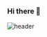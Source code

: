 ### Hi there 👋
![header](https://capsule-render.vercel.app/api?type=Cylinder&color=auto&height=300&section=header&text=Yewon%20Kim&fontSize=90)
<!--
**noweymik/noweymik** is a ✨ _special_ ✨ repository because its `README.md` (this file) appears on your GitHub profile.

Here are some ideas to get you started:

- 🔭 I’m currently working on ...
- 🌱 I’m currently learning ...
- 👯 I’m looking to collaborate on ...
- 🤔 I’m looking for help with ...
- 💬 Ask me about ...
- 📫 How to reach me: ...
- 😄 Pronouns: ...
- ⚡ Fun fact: ...
-->
